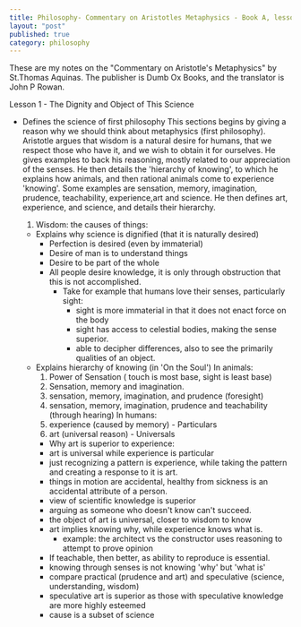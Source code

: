 ```yaml
---
title: Philosophy- Commentary on Aristotles Metaphysics - Book A, lesson 1
layout: "post"
published: true
category: philosophy
---
```

These are my notes on the "Commentary on Aristotle's Metaphysics" by St.Thomas Aquinas. The publisher is Dumb Ox Books, and the translator is John P Rowan.

Lesson 1 - The Dignity and Object of This Science

- Defines the science of first philosophy
This sections begins by giving a reason why we should think about metaphysics (first philosophy). Aristotle argues that wisdom is a natural desire for humans, that we respect those who have it, and we wish to obtain it for ourselves. He gives examples to back his reasoning, mostly related to our appreciation of the senses. He then details the 'hierarchy of knowing', to which he explains how animals, and then rational animals come to experience 'knowing'. Some examples are sensation, memory, imagination, prudence, teachability, experience,art and science. He then defines art, experience, and science, and details their hierarchy. 

  1. Wisdom: the causes of things:
	- Explains why science is dignified (that it is naturally desired)
	  - Perfection is desired (even by immaterial)
	  - Desire of man is to understand things
	  - Desire to be part of the whole
	  - All people desire knowledge, it is only through obstruction that this is not accomplished.
	    - Take for example that humans love their senses, particularly sight:
	      - sight is more immaterial in that it does not enact force on the body
	      - sight has access to celestial bodies, making the sense superior.
	      - able to decipher differences, also to see the primarily qualities of an object.
	- Explains hierarchy of knowing (in 'On the Soul')
	  In animals:
	   1. Power of Sensation ( touch is most base, sight is least base)
	   2. Sensation, memory and imagination.
	   3. sensation, memory, imagination, and prudence (foresight)
	   4. sensation, memory, imagination, prudence and teachability (through hearing)
	  In humans:
	   1. experience (caused by memory) - Particulars
	   2. art (universal reason) - Universals
        - Why art is superior to experience:
	  - art is universal while experience is particular
	  - just recognizing a pattern is experience, while taking the pattern and creating a response to it is art.
	  - things in motion are accidental, healthy from sickness is an accidental attribute of a person.
	  - view of scientific knowledge is superior
	  - arguing as someone who doesn't know can't succeed.
	  - the object of art is universal, closer to wisdom to know
	  - art implies knowing why, while experience knows what is.
	    - example: the architect vs the constructor uses reasoning to attempt to prove opinion
	  - If teachable, then better, as ability to reproduce is essential.
	  - knowing through senses is not knowing 'why' but 'what is'
	  - compare practical (prudence and art) and speculative (science, understanding, wisdom)
	  - speculative art is superior as those with speculative knowledge are more highly esteemed
	  - cause is a subset of science

